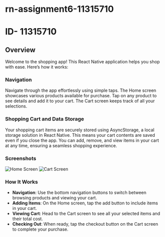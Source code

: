 # rn-assignment6-11315710

# ID- 11315710

## Overview

Welcome to the shopping app! This React Native application helps you shop with ease. Here’s how it works:

### Navigation

Navigate through the app effortlessly using simple taps. The Home screen showcases various products available for purchase. Tap on any product to see details and add it to your cart. The Cart screen keeps track of all your selections.

### Shopping Cart and Data Storage

Your shopping cart items are securely stored using AsyncStorage, a local storage solution in React Native. This means your cart contents are saved even if you close the app. You can add, remove, and view items in your cart at any time, ensuring a seamless shopping experience.

### Screenshots

![Home Screen](screenshot/Shot1.jpg)
![Cart Screen](screenshot/shot2.jpg)

### How It Works

- **Navigation**: Use the bottom navigation buttons to switch between browsing products and viewing your cart.
- **Adding Items**: On the Home screen, tap the add button to include items in your cart.
- **Viewing Cart**: Head to the Cart screen to see all your selected items and their total cost.
- **Checking Out**: When ready, tap the checkout button on the Cart screen to complete your purchase.


